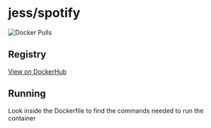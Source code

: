 # jess/spotify

![Docker Pulls](https://img.shields.io/docker/pulls/jess/spotify)



## Registry

[View on DockerHub](https://hub.docker.com/r/jess/spotify)

## Running

Look inside the Dockerfile to find the commands needed to run the container
